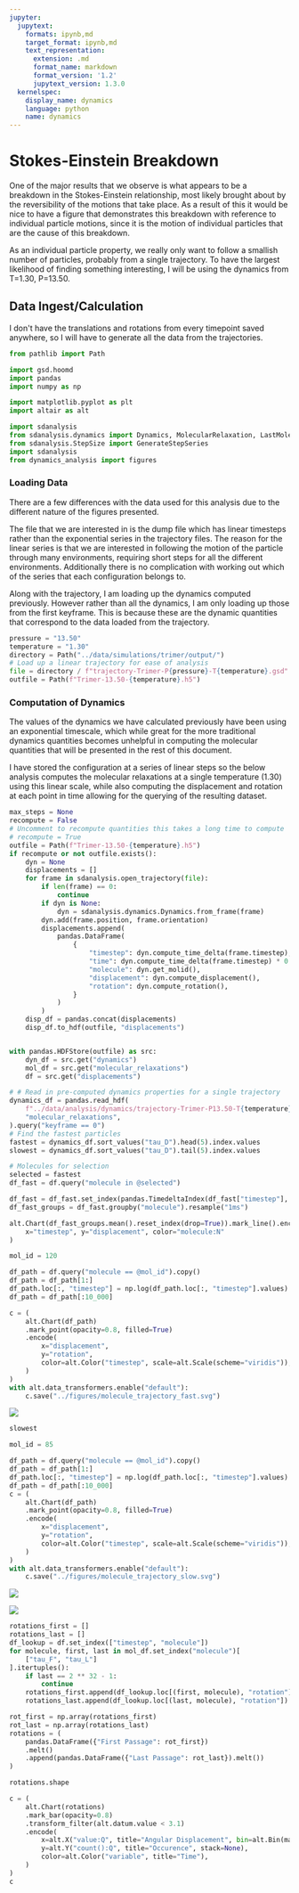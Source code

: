 ```yaml
---
jupyter:
  jupytext:
    formats: ipynb,md
    target_format: ipynb,md
    text_representation:
      extension: .md
      format_name: markdown
      format_version: '1.2'
      jupytext_version: 1.3.0
  kernelspec:
    display_name: dynamics
    language: python
    name: dynamics
---
```


# Stokes-Einstein Breakdown


One of the major results that we observe
is what appears to be a breakdown
in the Stokes-Einstein relationship,
most likely brought about by the reversibility of
the motions that take place.
As a result of this it would be nice to have
a figure that demonstrates this breakdown
with reference to individual particle motions,
since it is the motion of individual particles
that are the cause of this breakdown.

As an individual particle property,
we really only want to follow a smallish number of particles,
probably from a single trajectory.
To have the largest likelihood of
finding something interesting,
I will be using the dynamics from T=1.30, P=13.50.


## Data Ingest/Calculation


I don't have the translations and rotations from
every timepoint saved anywhere,
so I will have to generate all the data
from the trajectories.

```python
from pathlib import Path

import gsd.hoomd
import pandas
import numpy as np

import matplotlib.pyplot as plt
import altair as alt

import sdanalysis
from sdanalysis.dynamics import Dynamics, MolecularRelaxation, LastMolecularRelaxation
from sdanalysis.StepSize import GenerateStepSeries
import sdanalysis
from dynamics_analysis import figures

```

### Loading Data

There are a few differences with the data used for this analysis
due to the different nature of the figures presented.

The file that we are interested in is the dump file which has linear timesteps
rather than the exponential series in the trajectory files.
The reason for the linear series is that we are interested in
following the motion of the particle through many environments,
requiring short steps for all the different environments.
Additionally there is no complication with working out
which of the series that each configuration belongs to.

Along with the trajectory,
I am loading up the dynamics computed previously.
However rather than all the dynamics,
I am only loading up those from the first keyframe.
This is because these are the dynamic quantities that
correspond to the data loaded from the trajectory.

```python
pressure = "13.50"
temperature = "1.30"
directory = Path("../data/simulations/trimer/output/")
# Load up a linear trajectory for ease of analysis
file = directory / f"trajectory-Trimer-P{pressure}-T{temperature}.gsd"
outfile = Path(f"Trimer-13.50-{temperature}.h5")
```

### Computation of Dynamics

The values of the dynamics we have calculated previously
have been using an exponential timescale,
which while great for the more traditional dynamics quantities
becomes unhelpful in computing the molecular quantities
that will be presented in the rest of this document.

I have stored the configuration at a series of linear steps
so the below analysis computes the molecular relaxations
at a single temperature (1.30) using this linear scale,
while also computing the displacement and rotation
at each point in time allowing for the querying of the resulting dataset.

```python
max_steps = None
recompute = False
# Uncomment to recompute quantities this takes a long time to compute
# recompute = True
outfile = Path(f"Trimer-13.50-{temperature}.h5")
if recompute or not outfile.exists():
    dyn = None
    displacements = []
    for frame in sdanalysis.open_trajectory(file):
        if len(frame) == 0:
            continue
        if dyn is None:
            dyn = sdanalysis.dynamics.Dynamics.from_frame(frame)
        dyn.add(frame.position, frame.orientation)
        displacements.append(
            pandas.DataFrame(
                {
                    "timestep": dyn.compute_time_delta(frame.timestep),
                    "time": dyn.compute_time_delta(frame.timestep) * 0.005,
                    "molecule": dyn.get_molid(),
                    "displacement": dyn.compute_displacement(),
                    "rotation": dyn.compute_rotation(),
                }
            )
        )
    disp_df = pandas.concat(displacements)
    disp_df.to_hdf(outfile, "displacements")


with pandas.HDFStore(outfile) as src:
    dyn_df = src.get("dynamics")
    mol_df = src.get("molecular_relaxations")
    df = src.get("displacements")
```

```python
# # Read in pre-computed dynamics properties for a single trajectory
dynamics_df = pandas.read_hdf(
    f"../data/analysis/dynamics/trajectory-Trimer-P13.50-T{temperature}.h5",
    "molecular_relaxations",
).query("keyframe == 0")
# Find the fastest particles
fastest = dynamics_df.sort_values("tau_D").head(5).index.values
slowest = dynamics_df.sort_values("tau_D").tail(5).index.values

# Molecules for selection
selected = fastest
df_fast = df.query("molecule in @selected")
```

```python
df_fast = df_fast.set_index(pandas.TimedeltaIndex(df_fast["timestep"], unit="ns"))
df_fast_groups = df_fast.groupby("molecule").resample("1ms")
```

```python
alt.Chart(df_fast_groups.mean().reset_index(drop=True)).mark_line().encode(
    x="timestep", y="displacement", color="molecule:N"
)
```

```python
mol_id = 120

df_path = df.query("molecule == @mol_id").copy()
df_path = df_path[1:]
df_path.loc[:, "timestep"] = np.log(df_path.loc[:, "timestep"].values)
df_path = df_path[:10_000]

c = (
    alt.Chart(df_path)
    .mark_point(opacity=0.8, filled=True)
    .encode(
        x="displacement",
        y="rotation",
        color=alt.Color("timestep", scale=alt.Scale(scheme="viridis")),
    )
)
with alt.data_transformers.enable("default"):
    c.save("../figures/molecule_trajectory_fast.svg")
```

![](../figures/molecule_trajectory_fast.svg)

```python
slowest
```

```python
mol_id = 85

df_path = df.query("molecule == @mol_id").copy()
df_path = df_path[1:]
df_path.loc[:, "timestep"] = np.log(df_path.loc[:, "timestep"].values)
df_path = df_path[:10_000]
c = (
    alt.Chart(df_path)
    .mark_point(opacity=0.8, filled=True)
    .encode(
        x="displacement",
        y="rotation",
        color=alt.Color("timestep", scale=alt.Scale(scheme="viridis")),
    )
)
with alt.data_transformers.enable("default"):
    c.save("../figures/molecule_trajectory_slow.svg")
```

![](../figures/molecule_trajectory_fast.svg)


![](../figures/molecule_trajectory.svg)

```python
rotations_first = []
rotations_last = []
df_lookup = df.set_index(["timestep", "molecule"])
for molecule, first, last in mol_df.set_index("molecule")[
    ["tau_F", "tau_L"]
].itertuples():
    if last == 2 ** 32 - 1:
        continue
    rotations_first.append(df_lookup.loc[(first, molecule), "rotation"])
    rotations_last.append(df_lookup.loc[(last, molecule), "rotation"])
```

```python
rot_first = np.array(rotations_first)
rot_last = np.array(rotations_last)
rotations = (
    pandas.DataFrame({"First Passage": rot_first})
    .melt()
    .append(pandas.DataFrame({"Last Passage": rot_last}).melt())
)
```

```python
rotations.shape
```

```python
c = (
    alt.Chart(rotations)
    .mark_bar(opacity=0.8)
    .transform_filter(alt.datum.value < 3.1)
    .encode(
        x=alt.X("value:Q", title="Angular Displacement", bin=alt.Bin(maxbins=30)),
        y=alt.Y("count():Q", title="Occurence", stack=None),
        color=alt.Color("variable", title="Time"),
    )
)
c
```
